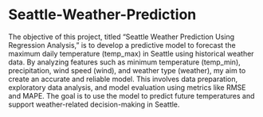 # Seattle-Weather-Prediction

The objective of this project, titled “Seattle Weather Prediction Using Regression Analysis,” is to develop a predictive model to forecast the maximum daily temperature (temp_max) in Seattle using historical weather data. By analyzing features such as minimum temperature (temp_min), precipitation, wind speed (wind), and weather type (weather), my aim to create an accurate and reliable model. This involves data preparation, exploratory data analysis, and model evaluation using metrics like RMSE and MAPE. The goal is to use the model to predict future temperatures and support weather-related decision-making in Seattle.

